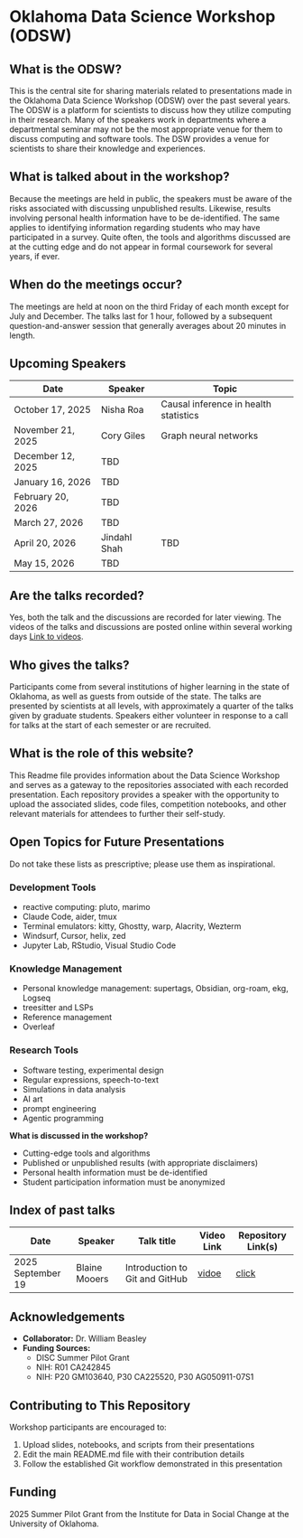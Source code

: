 # Oklahoma Data Science Workshop (ODSW)

## What is the ODSW?
This is the central site for sharing materials related to presentations made in the Oklahoma Data Science Workshop (ODSW) over the past several years.
The ODSW is a platform for scientists to discuss how they utilize computing in their research.
Many of the speakers work in departments where a departmental seminar may not be the most appropriate venue for them to discuss computing and software tools.
The DSW provides a venue for scientists to share their knowledge and experiences.

## What is talked about in the workshop?
Because the meetings are held in public, the speakers must be aware of the risks associated with discussing unpublished results.
Likewise, results involving personal health information have to be de-identified.
The same applies to identifying information regarding students who may have participated in a survey.
Quite often, the tools and algorithms discussed are at the cutting edge and do not appear in formal coursework for several years, if ever.

## When do the meetings occur?
The meetings are held at noon on the third Friday of each month except for July and December.
The talks last for 1 hour, followed by a subsequent question-and-answer session that generally averages about 20 minutes in length.

## Upcoming Speakers

| Date | Speaker | Topic |
|------|---------|-------|
| October 17, 2025 | Nisha Roa | Causal inference in health statistics |
| November 21, 2025 | Cory Giles | Graph neural networks |
| December 12, 2025 | TBD | |
| January 16, 2026 | TBD| |
| February 20, 2026 | TBD | |
| March 27, 2026 | TBD | |
| April 20, 2026 | Jindahl Shah | TBD |
| May 15, 2026 | TBD | |

## Are the talks recorded?
Yes, both the talk and the discussions are recorded for later viewing.
The videos of the talks and discussions are posted online within several working days [Link to videos](https://mediasite.ou.edu/Mediasite/Channel/odsw).

## Who gives the talks?
Participants come from several institutions of higher learning in the state of Oklahoma, as well as guests from outside of the state.
The talks are presented by scientists at all levels, with approximately a quarter of the talks given by graduate students.
Speakers either volunteer in response to a call for talks at the start of each semester or are recruited.

## What is the role of this website?

This Readme file provides information about the Data Science Workshop and serves as a gateway to the repositories associated with each recorded presentation.
Each repository provides a speaker with the opportunity to upload the associated slides, code files, competition notebooks, and other relevant materials for attendees to further their self-study.

## Open Topics for Future Presentations

Do not take these lists as prescriptive; please use them as inspirational.

### Development Tools
- reactive computing: pluto, marimo
- Claude Code, aider, tmux
- Terminal emulators: kitty, Ghostty, warp, Alacrity, Wezterm
- Windsurf, Cursor, helix, zed
- Jupyter Lab, RStudio, Visual Studio Code

### Knowledge Management
- Personal knowledge management: supertags, Obsidian, org-roam, ekg, Logseq
- treesitter and LSPs
- Reference management
- Overleaf

### Research Tools
- Software testing, experimental design
- Regular expressions, speech-to-text
- Simulations in data analysis
- AI art
- prompt engineering
- Agentic programming


**What is discussed in the workshop?**
- Cutting-edge tools and algorithms
- Published or unpublished results (with appropriate disclaimers)
- Personal health information must be de-identified
- Student participation information must be anonymized


## Index of past talks

| Date | Speaker | Talk title | Video Link | Repository Link(s) |
|------|--------| -------|-----|------|  
| 2025 September 19 | Blaine Mooers | Introduction to Git and GitHub| [vidoe](https://mediasite.ou.edu/Mediasite/Channel/odsw/watch/ffc3adc5c6c149ebb4eac3564ac469731d?sortBy=most-recent)   | [click](https://github.com/Oklahoma-Data-Science-Workshop/2025-mooers-september)   | 
## Acknowledgements

- **Collaborator:** Dr. William Beasley
- **Funding Sources:**
  - DISC Summer Pilot Grant
  - NIH: R01 CA242845
  - NIH: P20 GM103640, P30 CA225520, P30 AG050911-07S1

## Contributing to This Repository

Workshop participants are encouraged to:
1. Upload slides, notebooks, and scripts from their presentations
2. Edit the main README.md file with their contribution details
3. Follow the established Git workflow demonstrated in this presentation
## Funding

2025 Summer Pilot Grant from the Institute for Data in Social Change at the University of Oklahoma.


